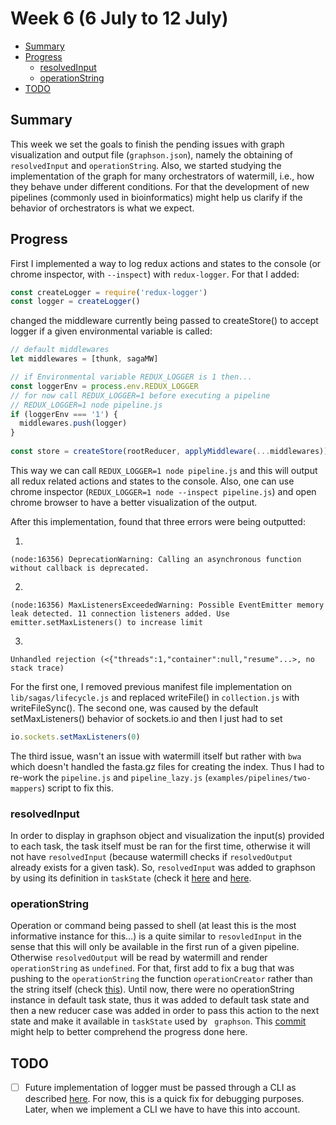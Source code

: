 # Week 6 (6 July to 12 July)

- [Summary](#summary)
- [Progress](#progress)
    - [resolvedInput](#resolvedinput)
    - [operationString](#operationstring)
- [TODO](#todo)

## Summary

This week we set the goals to finish the pending issues with graph 
visualization and output file (`graphson.json`), namely the obtaining of 
`resolvedInput` and `operationString`. Also, we started studying the 
implementation of the graph for many orchestrators of watermill, i.e., how 
they behave under different conditions. For that the development of new 
pipelines (commonly used in bioinformatics) might help us clarify if the 
behavior of orchestrators is what we expect.

## Progress

First I implemented a way to log redux actions and states to the 
console (or chrome inspector, with `--inspect`) with `redux-logger`. For that
 I added:
 
 ```javascript
const createLogger = require('redux-logger')
const logger = createLogger()
```
changed the middleware currently being passed to createStore() to accept 
logger if a given environmental variable is called:

```javascript
// default middlewares
let middlewares = [thunk, sagaMW]

// if Environmental variable REDUX_LOGGER is 1 then...
const loggerEnv = process.env.REDUX_LOGGER
// for now call REDUX_LOGGER=1 before executing a pipeline
// REDUX_LOGGER=1 node pipeline.js
if (loggerEnv === '1') {
  middlewares.push(logger)
}
  
const store = createStore(rootReducer, applyMiddleware(...middlewares))
```

This way we can call `REDUX_LOGGER=1 node pipeline.js` and this will output 
all redux related actions and states to the console. Also, one can use chrome
 inspector (`REDUX_LOGGER=1 node --inspect pipeline.js`) and open chrome 
 browser to have a better visualization of the output.
 
After this implementation, found that three errors were being outputted:

1)
```
(node:16356) DeprecationWarning: Calling an asynchronous function without callback is deprecated.
```
2)
```
(node:16356) MaxListenersExceededWarning: Possible EventEmitter memory leak detected. 11 connection listeners added. Use emitter.setMaxListeners() to increase limit
```
3)
```
Unhandled rejection (<{"threads":1,"container":null,"resume"...>, no stack trace)
```

For the first one, I removed previous manifest file implementation on 
`lib/sagas/lifecycle.js` and replaced writeFile() in `collection.js` with 
writeFileSync().
The second one, was caused by the default setMaxListeners() behavior of 
sockets.io and then I just had to set 
```javascript
io.sockets.setMaxListeners(0)
```

The third issue, wasn't an issue with watermill itself but rather with `bwa` 
which doesn't handled the fasta.gz files for creating the index. Thus I had 
to re-work the `pipeline.js` and `pipeline_lazy.js`
(`examples/pipelines/two-mappers`) 
script to fix 
this.

### resolvedInput
 
In order to display in graphson object and visualization the input(s) provided 
to each task, the task itself must be ran for the first time, otherwise it 
will not have `resolvedInput` (because watermill checks if `resolvedOutput` 
already exists for a given task). So, `resolvedInput` was added to graphson by 
using its definition in `taskState` (check it [here](https://github.com/bionode/bionode-watermill/blob/master/lib/reducers/collection.js#L200)
and [here](https://github.com/bionode/bionode-watermill/blob/master/lib/reducers/collection.js#L125).


### operationString

Operation or command being passed to shell (at least this is the most 
informative instance for this...) is a quite similar to `resovledInput` in 
the sense that this will only be available in the first run of a given 
pipeline. Otherwise `resolvedOutput` will be read by watermill and render 
`operationString`  as `undefined`. For that, first add to fix a bug that was 
pushing to the `operationString` the function `operationCreator` rather than 
the string itself (check [this](https://github.com/bionode/bionode-watermill/commit/2be0185a1726d314892550a517a0853f90c20abc)).
Until now, there were no operationString instance in default task state, thus
 it was added to default task state and then a new reducer case was added in 
 order to pass this action to the next state and make it available in 
 `taskState` used by ` graphson`. This [commit](https://github.com/bionode/bionode-watermill/commit/f56a1abaf636ca6e4c80e4d35898e92cedef4096) 
 might help to better comprehend the progress done here.


## TODO

* [ ] Future implementation of logger must be passed through a CLI as described 
[here](https://github.com/bionode/bionode-watermill/issues/31). For now, this
is a quick fix for debugging purposes. Later, when we implement a CLI we have
 to have this into account.